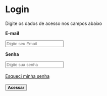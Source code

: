 <!DOCTYPE html>
<html lang="pt-br">
<head>
    <meta charset="UTF-8">
    <meta name="viewport" content="width=device-width, initial-scale=1.0">
    <title>Document</title>
    <link rel="stylesheet" href="form1.css" id="link">
</head>
<body>
    <div class="tela">
        <form>
            <h1> Login </h1>
           <p>Digite os dados de acesso nos campos abaixo</p>
           <p class="titulos_input" ><strong>E-mail</strong></p>
          <input type="email" placeholder="Digite seu Email" class="input" required>
          <p class="titulos_input"> <strong>Senha</strong></p>
          <input type="" placeholder="Digite sua senha" class="input" required>
           <br><br>
           <a href="">Esqueci minha senha</a>
           <br><br>
           <button> <strong>Acessar </strong> </button>
         </form>
    </div>
</body>
</html>
